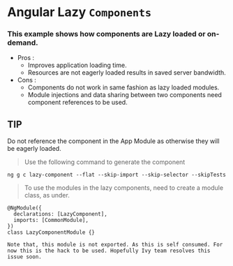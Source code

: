 # Angular Lazy `Components`

### This example shows how components are Lazy loaded or on-demand.

- Pros :
  - Improves application loading time.
  - Resources are not eagerly loaded results in saved server bandwidth.
- Cons :
  - Components do not work in same fashion as lazy loaded modules.
  - Module injections and data sharing between two components need component references to be used.

## TIP

Do not reference the component in the App Module as otherwise they will be eagerly loaded.

> Use the following command to generate the component

```
ng g c lazy-component --flat --skip-import --skip-selector --skipTests

```

> To use the modules in the lazy components, need to create a module class, as under.

```
@NgModule({
  declarations: [LazyComponent],
  imports: [CommonModule],
})
class LazyComponentModule {}
```

`Note that, this module is not exported. As this is self consumed. For now this is the hack to be used. Hopefully Ivy team resolves this issue soon.`
